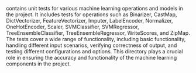 contains unit tests for various machine learning operations and models in the project. It includes tests for operations such as Binarizer, CastMap, DictVectorizer, FeatureVectorizer, Imputer, LabelEncoder, Normalizer, OneHotEncoder, Scaler, SVMClassifier, SVMRegressor, TreeEnsembleClassifier, TreeEnsembleRegressor, WriteScores, and ZipMap. The tests cover a wide range of functionality, including basic functionality, handling different input scenarios, verifying correctness of output, and testing different configurations and options. This directory plays a crucial role in ensuring the accuracy and functionality of the machine learning components in the project.